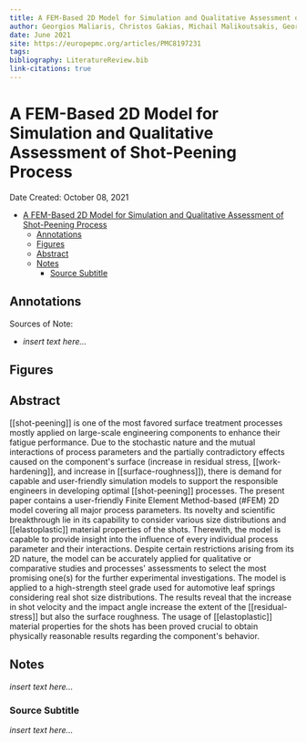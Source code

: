 ```yaml
---
title: A FEM-Based 2D Model for Simulation and Qualitative Assessment of Shot-Peening Process
author: Georgios Maliaris, Christos Gakias, Michail Malikoutsakis, Georgios Savaidis
date: June 2021
site: https://europepmc.org/articles/PMC8197231
tags: 
bibliography: LiteratureReview.bib
link-citations: true
---
```

<script type="text/javascript"
        src="https://cdnjs.cloudflare.com/ajax/libs/mathjax/2.7.0/MathJax.js?config=TeX-AMS_CHTML">
</script>
<script type="text/x-mathjax-config">
	MathJax.Ajax.config.path["Extra"] = "https://jmanthony3.github.io/Codes/MathJax/extensions/TeX",
	MathJax.Hub.Config({
		TeX: {
			equationNumbers: {
				autoNumber: "AMS"
			},
			extensions: [
				"[Extra]/Taylor.js",
				"[Extra]/NumericalMethods.js"
			]
		},
		tex2jax: {
			inlineMath: [["$", "$"], ["\\(", "\\)"]],
			blockMath: [["$$", "$$"], ["\\[", "\\]"]],
		},
});
</script>
<!-- %%%%%%%% Document Metadata %%%%%%%% -->
# A FEM-Based 2D Model for Simulation and Qualitative Assessment of Shot-Peening Process

Date Created: October 08, 2021

- [A FEM-Based 2D Model for Simulation and Qualitative Assessment of Shot-Peening Process](#a-fem-based-2d-model-for-simulation-and-qualitative-assessment-of-shot-peening-process)
	- [Annotations](#annotations)
	- [Figures](#figures)
	- [Abstract](#abstract)
	- [Notes](#notes)
		- [Source Subtitle](#source-subtitle)
<!-- %%%%%%%%%%%%%%%%%%%%%%%%%%%%%% -->





<!-- START WRITING BELOW -->





<!-- %%%%%%%%%%%%%%%%%%%%%%%%%%%%%% -->
## Annotations


Sources of Note:
- *insert text here$\dots$*

## Figures

## Abstract
[[shot-peening]] is one of the most favored surface treatment processes mostly applied on large-scale engineering components to enhance their fatigue performance. Due to the stochastic nature and the mutual interactions of process parameters and the partially contradictory effects caused on the component's surface (increase in residual stress, [[work-hardening]], and increase in [[surface-roughness]]), there is demand for capable and user-friendly simulation models to support the responsible engineers in developing optimal [[shot-peening]] processes. The present paper contains a user-friendly Finite Element Method-based (#FEM) 2D model covering all major process parameters. Its novelty and scientific breakthrough lie in its capability to consider various size distributions and [[elastoplastic]] material properties of the shots. Therewith, the model is capable to provide insight into the influence of every individual process parameter and their interactions. Despite certain restrictions arising from its 2D nature, the model can be accurately applied for qualitative or comparative studies and processes' assessments to select the most promising one(s) for the further experimental investigations. The model is applied to a high-strength steel grade used for automotive leaf springs considering real shot size distributions. The results reveal that the increase in shot velocity and the impact angle increase the extent of the [[residual-stress]] but also the surface roughness. The usage of [[elastoplastic]] material properties for the shots has been proved crucial to obtain physically reasonable results regarding the component's behavior.

## Notes
*insert text here$\dots$*

### Source Subtitle
*insert text here$\dots$*
<!-- %%%%%%%%%%%%%%%%%%%%%%%%%%%%%% -->





<!-- %%%%%%%% End Document %%%%%%%% -->